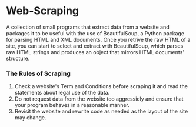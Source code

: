 # Web-Scraping

A collection of small programs that extract data from a website and packages it to be useful with the use of BeautifulSoup, a Python package for parsing HTML and XML documents. Once you retrive the raw HTML of a site, you can start to select and extract with BeautifulSoup, which parses raw HTML strings and produces an object that mirrors HTML documents' structure.

### The Rules of Scraping
1. Check a website's Term and Conditions before scraping it and read the statements about legal use of the data. 
2. Do not request data from the website too aggressiely and ensure that your program behaves in a reasonable manner.
3. Revisit the website and rewrite code as needed as the layout of the site may change.
